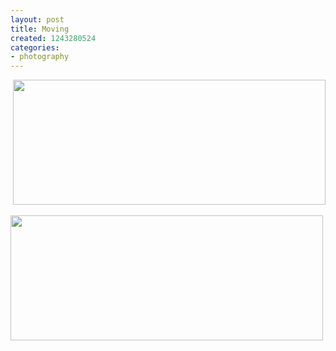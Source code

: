 ```yaml
---
layout: post
title: Moving
created: 1243280524
categories:
- photography
---
```

<p>&nbsp;<a href="/sites/default/files/moo.jpg"><img width="500" height="200" class="triggerclass" alt="" src="/sites/default/files/moo-t.jpg" /></a></p>
<p><a href="/sites/default/files/waa.jpg"><img width="500" height="200" class="triggerclass" alt="" src="/sites/default/files/waa-t.jpg" /></a></p>
